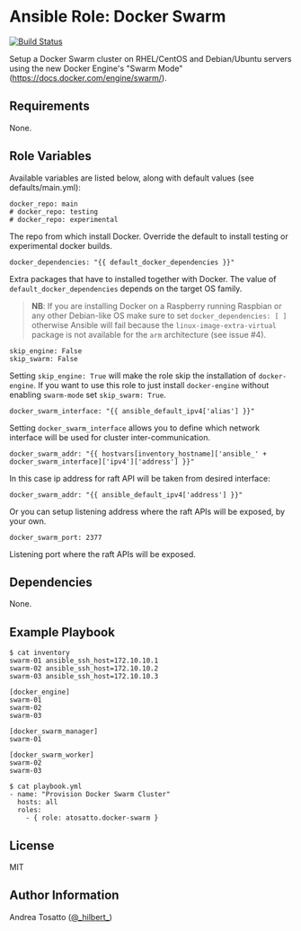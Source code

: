 Ansible Role: Docker Swarm
==========================

[![Build Status](https://travis-ci.org/atosatto/ansible-dockerswarm.svg?branch=master)](https://travis-ci.org/atosatto/ansible-dockerswarm)

Setup a Docker Swarm cluster on RHEL/CentOS and Debian/Ubuntu servers
using the new Docker Engine's "Swarm Mode" (https://docs.docker.com/engine/swarm/).

Requirements
------------

None.

Role Variables
--------------

Available variables are listed below, along with default values (see defaults/main.yml):

    docker_repo: main
    # docker_repo: testing
    # docker_repo: experimental

The repo from which install Docker. Override the default to install
testing or experimental docker builds.

    docker_dependencies: "{{ default_docker_dependencies }}"

Extra packages that have to installed together with Docker.
The value of `default_docker_dependencies` depends on the target OS family.
> **NB**: If you are installing Docker on a Raspberry running Raspbian or any other Debian-like OS make sure to set
`docker_dependencies: [ ]` otherwise Ansible will fail because the `linux-image-extra-virtual` package is not available for the `arm` architecture (see issue #4).

    skip_engine: False
    skip_swarm: False

Setting `skip_engine: True` will make the role skip the installation of `docker-engine`.
If you want to use this role to just install `docker-engine` without enabling `swarm-mode` set `skip_swarm: True`.

    docker_swarm_interface: "{{ ansible_default_ipv4['alias'] }}"

Setting `docker_swarm_interface` allows you to define which network interface will be used for cluster inter-communication.

    docker_swarm_addr: "{{ hostvars[inventory_hostname]['ansible_' + docker_swarm_interface]['ipv4']['address'] }}"

In this case ip address for raft API will be taken from desired interface:

    docker_swarm_addr: "{{ ansible_default_ipv4['address'] }}"

Or you can setup listening address where the raft APIs will be exposed, by your own.

    docker_swarm_port: 2377

Listening port where the raft APIs will be exposed.

Dependencies
------------

None.

Example Playbook
----------------

    $ cat inventory
    swarm-01 ansible_ssh_host=172.10.10.1
    swarm-02 ansible_ssh_host=172.10.10.2
    swarm-03 ansible_ssh_host=172.10.10.3

    [docker_engine]
    swarm-01
    swarm-02
    swarm-03

    [docker_swarm_manager]
    swarm-01

    [docker_swarm_worker]
    swarm-02
    swarm-03

    $ cat playbook.yml
    - name: "Provision Docker Swarm Cluster"
      hosts: all
      roles:
        - { role: atosatto.docker-swarm }

License
-------

MIT

Author Information
------------------

Andrea Tosatto ([@\_hilbert\_](https://twitter.com/_hilbert_))
